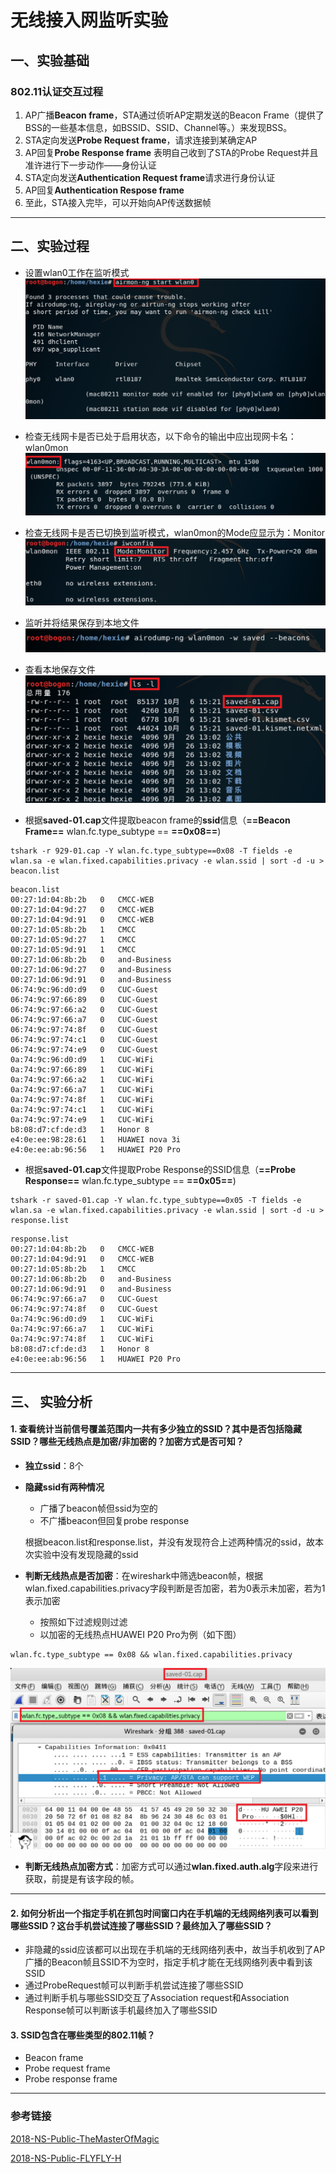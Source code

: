 # 无线接入网监听实验

## 一、实验基础
### 802.11认证交互过程
1. AP广播**Beacon frame**，STA通过侦听AP定期发送的Beacon Frame（提供了BSS的一些基本信息，如BSSID、SSID、Channel等。）来发现BSS。
2. STA定向发送**Probe Request frame**，请求连接到某确定AP
3. AP回复**Probe Response frame** 表明自己收到了STA的Probe Request并且准许进行下一步动作——身份认证
4. STA定向发送**Authentication Request frame**请求进行身份认证
5. AP回复**Authentication Respose frame**
6. 至此，STA接入完毕，可以开始向AP传送数据帧
---

## 二、实验过程
- 设置wlan0工作在监听模式
![image](images/启动监听.png)
- 检查无线网卡是否已处于启用状态，以下命令的输出中应出现网卡名：wlan0mon
![image](images/ifconfig.png)
- 检查无线网卡是否已切换到监听模式，wlan0mon的Mode应显示为：Monitor
![image](images/iwconfig.png)
- 监听并将结果保存到本地文件
![image](images/airodump.png)
- 查看本地保存文件
![image](images/查看当前文件.png)

- 根据**saved-01.cap**文件提取beacon frame的**ssid**信息（**==Beacon Frame==** wlan.fc.type_subtype == **==0x08==**)

```
tshark -r 929-01.cap -Y wlan.fc.type_subtype==0x08 -T fields -e wlan.sa -e wlan.fixed.capabilities.privacy -e wlan.ssid | sort -d -u > beacon.list
```

```
beacon.list
00:27:1d:04:8b:2b	0	CMCC-WEB
00:27:1d:04:9d:27	0	CMCC-WEB
00:27:1d:04:9d:91	0	CMCC-WEB
00:27:1d:05:8b:2b	1	CMCC
00:27:1d:05:9d:27	1	CMCC
00:27:1d:05:9d:91	1	CMCC
00:27:1d:06:8b:2b	0	and-Business
00:27:1d:06:9d:27	0	and-Business
00:27:1d:06:9d:91	0	and-Business
06:74:9c:96:d0:d9	0	CUC-Guest
06:74:9c:97:66:89	0	CUC-Guest
06:74:9c:97:66:a2	0	CUC-Guest
06:74:9c:97:66:a7	0	CUC-Guest
06:74:9c:97:74:8f	0	CUC-Guest
06:74:9c:97:74:c1	0	CUC-Guest
06:74:9c:97:74:e9	0	CUC-Guest
0a:74:9c:96:d0:d9	1	CUC-WiFi
0a:74:9c:97:66:89	1	CUC-WiFi
0a:74:9c:97:66:a2	1	CUC-WiFi
0a:74:9c:97:66:a7	1	CUC-WiFi
0a:74:9c:97:74:8f	1	CUC-WiFi
0a:74:9c:97:74:c1	1	CUC-WiFi
0a:74:9c:97:74:e9	1	CUC-WiFi
b8:08:d7:cf:de:d3	1	Honor 8
e4:0e:ee:98:28:61	1	HUAWEI nova 3i
e4:0e:ee:ab:96:56	1	HUAWEI P20 Pro
```


- 根据**saved-01.cap**文件提取Probe Response的SSID信息（**==Probe Response==**  wlan.fc.type_subtype == **==0x05==**)



```
tshark -r saved-01.cap -Y wlan.fc.type_subtype==0x05 -T fields -e wlan.sa -e wlan.fixed.capabilities.privacy -e wlan.ssid | sort -d -u > response.list

```

```
response.list
00:27:1d:04:8b:2b	0	CMCC-WEB
00:27:1d:04:9d:91	0	CMCC-WEB
00:27:1d:05:8b:2b	1	CMCC
00:27:1d:06:8b:2b	0	and-Business
00:27:1d:06:9d:91	0	and-Business
06:74:9c:97:66:a7	0	CUC-Guest
06:74:9c:97:74:8f	0	CUC-Guest
0a:74:9c:96:d0:d9	1	CUC-WiFi
0a:74:9c:97:66:a7	1	CUC-WiFi
0a:74:9c:97:74:8f	1	CUC-WiFi
b8:08:d7:cf:de:d3	1	Honor 8
e4:0e:ee:ab:96:56	1	HUAWEI P20 Pro
```
---
## 三、 实验分析

#### 1. 查看统计当前信号覆盖范围内一共有多少独立的SSID？其中是否包括隐藏SSID？哪些无线热点是加密/非加密的？加密方式是否可知？

- **独立ssid**：8个
- **隐藏ssid有两种情况**
  - 广播了beacon帧但ssid为空的
  - 不广播beacon但回复probe response
  
  根据beacon.list和response.list，并没有发现符合上述两种情况的ssid，故本次实验中没有发现隐藏的ssid
- **判断无线热点是否加密**：在wireshark中筛选beacon帧，根据wlan.fixed.capabilities.privacy字段判断是否加密，若为0表示未加密，若为1表示加密
  - 按照如下过滤规则过滤
  - 以加密的无线热点HUAWEI P20 Pro为例（如下图）
   
```
wlan.fc.type_subtype == 0x08 && wlan.fixed.capabilities.privacy
```

   
![image](images/wireshark.png)
 
- **判断无线热点加密方式**：加密方式可以通过**wlan.fixed.auth.alg**字段来进行获取，前提是有该字段的帧。

---

 
#### 2. 如何分析出一个指定手机在抓包时间窗口内在手机端的无线网络列表可以看到哪些SSID？这台手机尝试连接了哪些SSID？最终加入了哪些SSID？

- 非隐藏的ssid应该都可以出现在手机端的无线网络列表中，故当手机收到了AP广播的Beacon帧且SSID不为空时，指定手机才能在无线网络列表中看到该SSID
- 通过ProbeRequest帧可以判断手机尝试连接了哪些SSID
- 通过判断手机与哪些SSID交互了Association request和Association Response帧可以判断该手机最终加入了哪些SSID

#### 3. SSID包含在哪些类型的802.11帧？
- Beacon frame
- Probe request frame
- Probe response frame

---
### 参考链接
[2018-NS-Public-TheMasterOfMagic
](https://github.com/CUCCS/2018-NS-Public-TheMasterOfMagic/blob/6a0375bef1853cab614c466d0952e36918904b62/mis/mis-chap0x02.md)

[2018-NS-Public-FLYFLY-H](https://github.com/CUCCS/2018-NS-Public-FLYFLY-H/blob/misch0x02/ch0x02%20%E6%97%A0%E7%BA%BF%E6%8E%A5%E5%85%A5%E7%BD%91%E7%9B%91%E5%90%AC.md)


